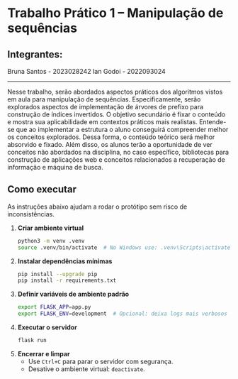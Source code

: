 # Trabalho Prático 1 – Manipulação de sequências

## Integrantes:
Bruna Santos - 2023028242
Ian Godoi - 2022093024

---
Nesse trabalho, serão abordados aspectos práticos dos algoritmos vistos em aula para manipulação de sequências. Especificamente, serão explorados aspectos de implementação de árvores de prefixo para construção de índices invertidos. O objetivo secundário é fixar o conteúdo e mostra sua aplicabilidade em contextos práticos mais realistas. Entende-se que ao implementar a estrutura o aluno conseguirá compreender melhor os conceitos explorados. Dessa forma, o conteúdo teórico será melhor absorvido e fixado. Além disso, os alunos terão a oportunidade de ver conceitos não abordados na disciplina, no caso específico, bibliotecas para construção de aplicações web e conceitos relacionados a recuperação de informação e máquina de busca.

## Como executar

As instruções abaixo ajudam a rodar o protótipo sem risco de inconsistências.

1. **Criar ambiente virtual**
   ```bash
   python3 -m venv .venv
   source .venv/bin/activate  # No Windows use: .venv\Scripts\activate
   ```
2. **Instalar dependências mínimas**
   ```bash
   pip install --upgrade pip
   pip install -r requirements.txt
   ```
3. **Definir variáveis de ambiente padrão**
   ```bash
   export FLASK_APP=app.py
   export FLASK_ENV=development  # Opcional: deixa logs mais verbosos
   ```
4. **Executar o servidor**
   ```bash
   flask run
   ```
5. **Encerrar e limpar**
   - Use `Ctrl+C` para parar o servidor com segurança.
   - Desative o ambiente virtual: `deactivate`.
